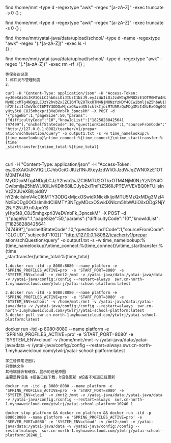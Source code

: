 find /home/mnt -type d -regextype "awk" -regex "[a-zA-Z]" -exec truncate -s 0 {} \;


find /home/mnt -type d -regextype "awk" -regex "[a-zA-Z]" -exec truncate -s 0 {} \;



find /home/mnt/yatai-java/data/upload/school/ -type d -name -regextype "awk" -regex "(.*[a-zA-Z])" -exec ls -l  
{} \;

find /home/mnt/yatai-java/data/upload/school/ -type d -regextype "awk" -regex "(.*[a-zA-Z])" -exec rm -rf ./{} \;



```
等保会议记录
1.邮件发布管理制度
2.

curl -H "Content-Type: application/json" -H "Access-Token: eyJ0eXAiOiJKV1QiLCJhbGciOiJIUzI1NiJ9.eyJzdWIiOiJzdWJqZWN0XzE1OTM0MTA4Nz  
MyODcxMTg4NDgiLCJzY2hvb2xJZCI6MTU2OTkxOTM4NjM0NzYzNDY4OCwibmlja25hbWUiOiLlvKDlh68iLCJyb2xlTmFtZSI6IlJPTEVfVEVBQ0hFUiIsInVzZXJUeXBlIjoidGV  
hY2hlciIsImV4cCI6MTY3ODQxMjcxOSwidXNlcklkIjoiMTU5MzQxMDg3MzI4NzExODg0OCIsImlhdCI6MTY3NTgyMDcxOSwidXNlcm5hbWUiOiIxODg2NjY2NjY2NiJ9.n0JpoYB  
yHty5t8_C8J5mhgxpri3VeDVnbFk_3pncskM" -X POST -d '{"pageNo":1,"pageSize":50,"params":{"difficultyCode":"10","knowIdList":["18258288425641  
747499"],"onshelfStateCode":10,"questionKind1Code":1,"sourceFromCode":"CLOUD","subjectId":102}}' "http://127.0.0.1:8082/teacher/v1/prepar  
ation/schQuestion/query" -o output1.txt -s -w time_namelookup:%{time_namelookup}\ntime_connect:%{time_connect}\ntime_starttransfer:%{time  
_starttransfer}\ntime_total:%{time_total}
```

# 

curl -H "Content-Type: application/json" -H "Access-Token: eyJ0eXAiOiJKV1QiLCJhbGciOiJIUzI1NiJ9.eyJzdWIiOiJzdWJqZWN0XzE1OTM0MTA4Nz  
MyODcxMTg4NDgiLCJzY2hvb2xJZCI6MTU2OTkxOTM4NjM0NzYzNDY4OCwibmlja25hbWUiOiLlvKDlh68iLCJyb2xlTmFtZSI6IlJPTEVfVEVBQ0hFUiIsInVzZXJUeXBlIjoidGV  
hY2hlciIsImV4cCI6MTY3ODQxMjcxOSwidXNlcklkIjoiMTU5MzQxMDg3MzI4NzExODg0OCIsImlhdCI6MTY3NTgyMDcxOSwidXNlcm5hbWUiOiIxODg2NjY2NjY2NiJ9.n0JpoYB  
yHty5t8_C8J5mhgxpri3VeDVnbFk_3pncskM" -X POST -d '{"pageNo":1,"pageSize":50,"params":{"difficultyCode":"10","knowIdList":["18258288425641  
747499"],"onshelfStateCode":10,"questionKind1Code":1,"sourceFromCode":"CLOUD","subjectId":102}}' "http://127.0.0.1:8082/teacher/v1/prepar  
ation/schQuestion/query" -o output1.txt -s -w time_namelookup:%{time_namelookup}\ntime_connect:%{time_connect}\ntime_starttransfer:%{time  
_starttransfer}\ntime_total:%{time_total}

```
1.docker run -itd -p 8080:8080 --name platform -e 'SPRING_PROFILES_ACTIVE=pro' -e 'START_PORT=8080' -e 'SYSTEM_ENV=cloud' -v /mnt2:/mnt -v /yatai-java/data:/yatai-java/data -v /yatai-java/config:/config --restart=always  swr.cn-north-1.myhuaweicloud.com/ytwlrj/yatai-school-platform:latest

2.docker run -itd -p 8080:8080 --name platform -e 'SPRING_PROFILES_ACTIVE=pro' -e 'START_PORT=8080' -e 'SYSTEM_ENV=school' -v /home/mnt:/mnt -v /yatai-java/data:/yatai-java/data -v /yatai-java/config:/config --restart=always  swr.cn-north-1.myhuaweicloud.com/ytwlrj/yatai-school-platform:latest
3.docker pull swr.cn-north-1.myhuaweicloud.com/ytwlrj/yatai-school-platform:latest
```
docker run -itd -p 8080:8080 --name platform -e 'SPRING_PROFILES_ACTIVE=pro' -e 'START_PORT=8080' -e 'SYSTEM_ENV=cloud' -v /home/mnt:/mnt -v /yatai-java/data:/yatai-java/data -v /yatai-java/config:/config --restart=always  swr.cn-north-1.myhuaweicloud.com/ytwlrj/yatai-school-platform:latest

```
学生替换笔记图片
只替换文件
其他端就会有缓存，显示的还是原图
主要是跨设备 a设备已经下载，b设备更新 a设备不知道已经更新
```


```
docker run -itd -p 8080:8080 --name platform -e 'SPRING_PROFILES_ACTIVE=pro' -e 'START_PORT=8080' -e 'SYSTEM_ENV=cloud' -v /mnt2:/mnt -v /yatai-java/data:/yatai-java/data -v /yatai-java/config:/config --restart=always  swr.cn-north-1.myhuaweicloud.com/ytwlrj/yatai-school-platform:10240_1

docker stop platform && docker rm platform && docker run -itd -p 8080:8080 --name platform -e 'SPRING_PROFILES_ACTIVE=pro' -e 'SERVER_PORT=8080' -e 'SYSTEM_ENV=cloud' -v /mnt2:/mnt -v /yatai-java/data:/yatai-java/data -v /yatai-java/config:/config --restart=always  swr.cn-north-1.myhuaweicloud.com/ytwlrj/yatai-school-platform:10240_1
```
<!--stackedit_data:
eyJoaXN0b3J5IjpbLTE3NTc4NzAyNzUsMTU2NDEzNTI1NywyMD
Q3NTk1MDA0LDE3NTkyNTQ4MTYsMTk4Mjg5NjEyNCwtMTg0MTAx
MzQ5MiwtMTk0MDQzNDAzNCwtNjU3NTk2MTA0LDIxMDAyNjg2Mz
gsNzIzOTEwMjc3LC0yMTEyMDM2MjU3LC0xNzQyMzQwNTQ0LC01
MzkyMzE5MDEsMjEzMjk4MzU5NSwxMTY5ODY0ODAwLDE2MjA0Mz
IzOTAsLTE4NzgwNzIzMzcsLTIwODg3NDY2MTJdfQ==
-->